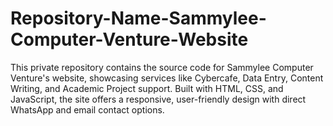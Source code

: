 # Repository-Name-Sammylee-Computer-Venture-Website
This private repository contains the source code for Sammylee Computer Venture's website, showcasing services like Cybercafe, Data Entry, Content Writing, and Academic Project support. Built with HTML, CSS, and JavaScript, the site offers a responsive, user-friendly design with direct WhatsApp and email contact options.
